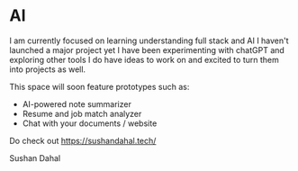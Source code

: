 # AI

I am currently focused on learning understanding full stack and AI I haven't launched a major project yet I have been experimenting with chatGPT and exploring other tools I do have ideas to work on and excited to turn them into projects as well.


This space will soon feature prototypes such as:
- AI-powered note summarizer
- Resume and job match analyzer
- Chat with your documents / website

Do check out https://sushandahal.tech/

Sushan Dahal




